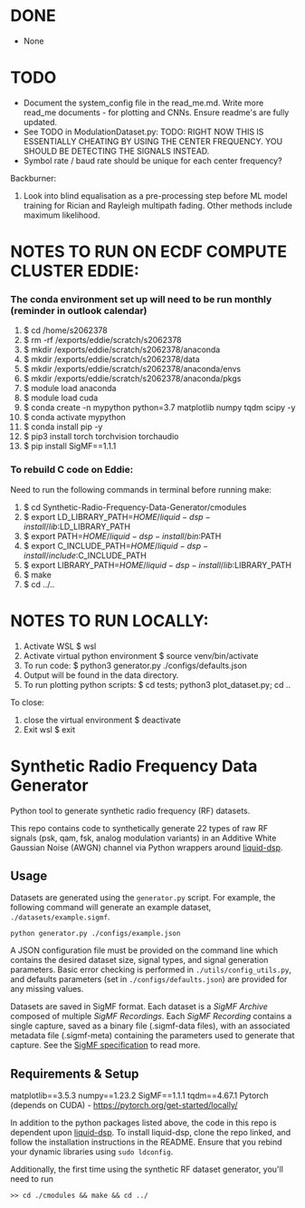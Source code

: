 # DONE
- None

# TODO
- Document the system_config file in the read_me.md. Write more read_me documents - for plotting and CNNs. Ensure readme's are fully updated.
- See TODO in ModulationDataset.py: TODO: RIGHT NOW THIS IS ESSENTIALLY CHEATING BY USING THE CENTER FREQUENCY. YOU SHOULD BE DETECTING THE SIGNALS INSTEAD.
- Symbol rate / baud rate should be unique for each center frequency?

Backburner:
1) Look into blind equalisation as a pre-processing step before ML model training for Rician and Rayleigh multipath fading. Other methods include maximum likelihood.

# NOTES TO RUN ON ECDF COMPUTE CLUSTER EDDIE:
### The conda environment set up will need to be run monthly (reminder in outlook calendar)
1)  $ cd /home/s2062378
2)  $ rm -rf /exports/eddie/scratch/s2062378
3)  $ mkdir /exports/eddie/scratch/s2062378/anaconda
4)  $ mkdir /exports/eddie/scratch/s2062378/data
5)  $ mkdir /exports/eddie/scratch/s2062378/anaconda/envs
6)  $ mkdir /exports/eddie/scratch/s2062378/anaconda/pkgs
7)  $ module load anaconda
8)  $ module load cuda
9)  $ conda create -n mypython python=3.7 matplotlib numpy tqdm scipy -y
10) $ conda activate mypython
11) $ conda install pip -y
12) $ pip3 install torch torchvision torchaudio
13) $ pip install SigMF==1.1.1

### To rebuild C code on Eddie:
Need to run the following commands in terminal before running make:
1) $ cd Synthetic-Radio-Frequency-Data-Generator/cmodules
2) $ export LD_LIBRARY_PATH=$HOME/liquid-dsp-install/lib:$LD_LIBRARY_PATH
3) $ export PATH=$HOME/liquid-dsp-install/bin:$PATH
4) $ export C_INCLUDE_PATH=$HOME/liquid-dsp-install/include:$C_INCLUDE_PATH
5) $ export LIBRARY_PATH=$HOME/liquid-dsp-install/lib:$LIBRARY_PATH
6) $ make
7) $ cd ../..

# NOTES TO RUN LOCALLY:
1) Activate WSL
    $ wsl
2) Activate virtual python environment
    $ source venv/bin/activate
3) To run code:
    $ python3 generator.py ./configs/defaults.json
4) Output will be found in the data directory.
5) To run plotting python scripts:
    $ cd tests; python3 plot_dataset.py; cd ..

To close:
1) close the virtual environment
    $ deactivate
2) Exit wsl
    $ exit

# Synthetic Radio Frequency Data Generator

Python tool to generate synthetic radio frequency (RF) datasets.

This repo contains code to synthetically generate 22 types of raw RF signals (psk, qam, fsk, analog modulation variants) in an Additive White Gaussian Noise (AWGN) channel via Python wrappers around [liquid-dsp](https://github.com/jgaeddert/liquid-dsp).

## Usage
Datasets are generated using the `generator.py` script.
For example, the following command will generate an example dataset, `./datasets/example.sigmf`.

```
python generator.py ./configs/example.json
``` 

A JSON configuration file must be provided on the command line which contains the desired dataset size, signal types, and signal generation parameters.
Basic error checking is performed in `./utils/config_utils.py`, and defaults parameters (set in `./configs/defaults.json`) are provided for any missing values.

Datasets are saved in SigMF format. 
Each dataset is a *SigMF Archive* composed of multiple *SigMF Recordings*. 
Each *SigMF Recording* contains a single capture, saved as a binary file (.sigmf-data files), with an associated metadata file (.sigmf-meta) containing the parameters used to generate that capture. 
See the [SigMF specification](https://github.com/gnuradio/SigMF/blob/master/sigmf-spec.md) to read more. 

## Requirements & Setup

matplotlib==3.5.3
numpy==1.23.2
SigMF==1.1.1
tqdm==4.67.1
Pytorch (depends on CUDA) - https://pytorch.org/get-started/locally/

In addition to the python packages listed above, the code in this repo is dependent upon [liquid-dsp](https://github.com/jgaeddert/liquid-dsp). 
To install liquid-dsp, clone the repo linked, and follow the installation instructions in the README. 
Ensure that you rebind your dynamic libraries using `sudo ldconfig`.

Additionally, the first time using the synthetic RF dataset generator, you'll need to run

```
>> cd ./cmodules && make && cd ../
```


